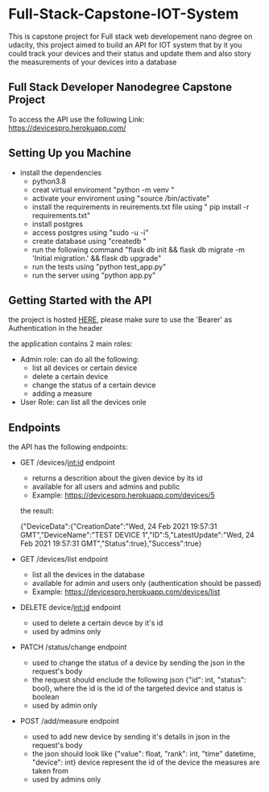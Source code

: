 # Full-Stack-Capstone-IOT-System
This is capstone project for Full stack web developement nano degree on udacity, this project aimed to build an API for IOT system that by it you could track your devices and their status and update them and also story the measurements of your devices into a database
##  Full Stack Developer Nanodegree Capstone Project
To access the API use the following Link: https://devicespro.herokuapp.com/

## Setting Up you Machine
- install the dependencies 
  - python3.8
  - creat virtual enviroment "python -m venv <enviroment name>"
  - activate your enviroment using "source <enviroment name>/bin/activate"
  - install the requirements in reuirements.txt file using " pip install -r requirements.txt"
  - install postgres 
  - access postgres using "sudo -u <username> -i"
  - create database using "createdb <database name>"
  - run the following command "flask db init && flask db migrate -m 'Initial migration.' && flask db upgrade"
  - run the tests using "python test_app.py"
  - run the server using "python app.py"


## Getting Started with the API

the project is hosted [HERE](https://devicespro.herokuapp.com/), please make sure to use the 'Bearer' as Authentication in the header

the application contains 2 main roles:
- Admin role: can do all the following:
  - list all devices or certain device  
  - delete a certain device 
  - change the status of a certain device 
  - adding a measure 
- User Role: can list all the devices onle

## Endpoints
the API has the following endpoints:
  - GET /devices/<int:id> endpoint
    - returns a descrition about the given device by its id 
    - available for all users and admins and public
    - Example: https://devicespro.herokuapp.com/devices/5
    
    the result: 
    
    {"DeviceData":{"CreationDate":"Wed, 24 Feb 2021 19:57:31 GMT","DeviceName":"TEST DEVICE 1","ID":5,"LatestUpdate":"Wed, 24 Feb 2021 19:57:31 GMT","Status":true},"Success":true}
  - GET /devices/list endpoint 
    - list all the devices in the database
    - available for admin and users only (authentication should be passed)
    - Example: https://devicespro.herokuapp.com/devices/list
    
  - DELETE device/<int:id> endpoint
    - used to delete a certain devce by it's id 
    - used by admins only
    
  - PATCH /status/change endpoint
    - used to change the status of a device by sending the json in the request's body 
    - the request should enclude the following json {"id": int, "status": bool}, where the id is the id of the targeted device and status is boolean 
    - used by admin only

  - POST /add/measure endpoint
    - used to add new device by sending it's details in json in the request's body 
    - the json should look like {"value": float, "rank": int, "time" datetime, "device": int} device represent the id of the device the measures are taken from
    - used by admins only
    
